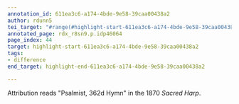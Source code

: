 ```yaml
---
annotation_id: 611ea3c6-a174-4bde-9e58-39caa00438a2
author: rdunn5
tei_target: "#range(#highlight-start-611ea3c6-a174-4bde-9e58-39caa00438a2, #highlight-end-611ea3c6-a174-4bde-9e58-39caa00438a2)"
annotated_page: rdx_r8sn9.p.idp46064
page_index: 44
target: highlight-start-611ea3c6-a174-4bde-9e58-39caa00438a2
tags:
- difference
end_target: highlight-end-611ea3c6-a174-4bde-9e58-39caa00438a2

---
```

Attribution reads "Psalmist, 362d Hymn" in the 1870 *Sacred Harp*.